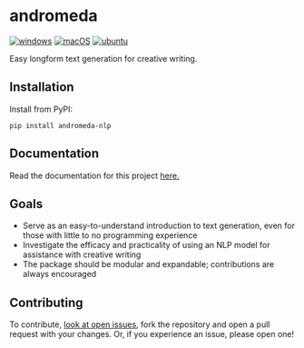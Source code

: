 # andromeda

[![windows](https://github.com/mchaney-dev/andromeda/actions/workflows/windows_release.yml/badge.svg)](https://github.com/mchaney-dev/andromeda/actions/workflows/windows_release.yml) [![macOS](https://github.com/mchaney-dev/andromeda/actions/workflows/macos_release.yml/badge.svg)](https://github.com/mchaney-dev/andromeda/actions/workflows/macos_release.yml) [![ubuntu](https://github.com/mchaney-dev/andromeda/actions/workflows/ubuntu_release.yml/badge.svg)](https://github.com/mchaney-dev/andromeda/actions/workflows/ubuntu_release.yml)

Easy longform text generation for creative writing.

## Installation
Install from PyPI:
```
pip install andromeda-nlp
```

## Documentation
Read the documentation for this project [here.](https://www.andromeda-nlp.readthedocs.io)

## Goals
- Serve as an easy-to-understand introduction to text generation, even for those with little to no programming experience
- Investigate the efficacy and practicality of using an NLP model for assistance with creative writing
- The package should be modular and expandable; contributions are always encouraged

## Contributing
To contribute, [look at open issues](https://github.com/mchaney-dev/andromeda/issues), fork the repository and open a pull request with your changes. Or, if you experience an issue, please open one!